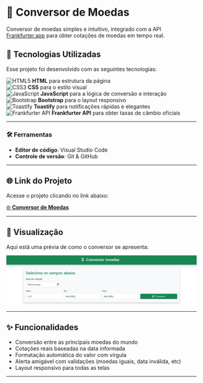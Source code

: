 
# 💱 Conversor de Moedas  
Conversor de moedas simples e intuitivo, integrado com a API [Frankfurter.app](https://www.frankfurter.app/) para obter cotações de moedas em tempo real.

## 🚀 Tecnologias Utilizadas

Esse projeto foi desenvolvido com as seguintes tecnologias:

![HTML5](https://img.shields.io/badge/HTML5-%23E34F26.svg?style=flat-square&logo=html5&logoColor=white) **HTML** para estrutura da página  
![CSS3](https://img.shields.io/badge/CSS3-%231572B6.svg?style=flat-square&logo=css3&logoColor=white) **CSS** para o estilo visual  
![JavaScript](https://img.shields.io/badge/JavaScript-%23F7DF1E.svg?style=flat-square&logo=javascript&logoColor=white) **JavaScript** para a lógica de conversão e interação  
![Bootstrap](https://img.shields.io/badge/Bootstrap-%23563D7C.svg?style=flat-square&logo=bootstrap&logoColor=white) **Bootstrap** para o layout responsivo  
![Toastify](https://img.shields.io/badge/Toastify-%23FF6B6B.svg?style=flat-square&logoColor=white) **Toastify** para notificações rápidas e elegantes  
![Frankfurter API](https://img.shields.io/badge/API-Frankfurter-5c5c5c?style=flat-square) **Frankfurter API** para obter taxas de câmbio oficiais

---

### 🛠️ Ferramentas

- **Editor de código**: Visual Studio Code  
- **Controle de versão**: Git & GitHub  

---

## 🌐 Link do Projeto

Acesse o projeto clicando no link abaixo:

[🌐 **Conversor de Moedas**](https://brunog-code.github.io/conversor-moedas/)  

---

## 📸 Visualização

Aqui está uma prévia de como o conversor se apresenta:

![Screenshot do Conversor](img/conversor-preview.png)  

---

## ✨ Funcionalidades

- Conversão entre as principais moedas do mundo  
- Cotações reais baseadas na data informada  
- Formatação automática do valor com vírgula  
- Alerta amigável com validações (moedas iguais, data inválida, etc)  
- Layout responsivo para todas as telas  

---
